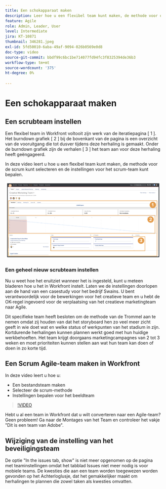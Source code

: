 ```yaml
---
title: Een schokapparaat maken
description: Leer hoe u een flexibel team kunt maken, de methode voor de scrum selecteert en de instellingen voor het scrum-team bepaalt.
feature: Agile
role: Admin, Leader, User
level: Intermediate
jira: KT-10871
thumbnail: 346281.jpeg
exl-id: 5fd50010-6aba-49af-9094-026b0569e0d8
doc-type: video
source-git-commit: bbdf99c6bc1be714077fd94fc3f8325394de36b3
workflow-type: tm+mt
source-wordcount: '375'
ht-degree: 0%

---
```


# Een schokapparaat maken

## Een scrubteam instellen

Een flexibel team in Workfront voltooit zijn werk van de iteratiepagina [ 1 ]. Het burndown grafiek [ 2 ] bij de bovenkant van de pagina is een overzicht van de vooruitgang die tot dusver tijdens deze herhaling is gemaakt. Onder de burndown grafiek zijn de verhalen [ 3 ] het team aan voor deze herhaling heeft geëngageerd.

In deze video leert u hoe u een flexibel team kunt maken, de methode voor de scrum kunt selecteren en de instellingen voor het scrum-team kunt bepalen.

![ pagina van Teams ](assets/scrum-agile-team-page.png)

### Een geheel nieuw scrubteam instellen

Nu u weet hoe het eruitziet wanneer het is ingesteld, kunt u meteen bladeren hoe u het in Workfront instelt. Laten we de instellingen doorlopen aan de hand van een casestudy voor het bedrijf Swains. U bent verantwoordelijk voor de bewerkingen voor het creatieve team en u hebt de OK-regel ingevoerd voor de verplaatsing van het creatieve marketingteam naar Agile.


Dit specifieke team heeft besloten om de methode van de Trommel aan te nemen omdat zij houden van dat het storyboard hen zo veel meer zicht geeft in wie doet wat en welke status of werkpunten van het stadium in zijn. Kortdurende herhalingen kunnen plannen werkt goed met hun huidige werkbehoeften. Het team krijgt doorgaans marketingcampagnes van 2 tot 3 weken en moet prioriteiten kunnen stellen aan wat hun team kan doen of doen in zo korte tijd.

## Een Scrum Agile-team maken in Workfront

In deze video leert u hoe u:

- Een bestandsteam maken
- Selecteer de scrum-methode
- Instellingen bepalen voor het beeldteam

>[!VIDEO](https://video.tv.adobe.com/v/346281/?quality=12&learn=on&enablevpops=1)

Hebt u al een team in Workfront dat u wilt converteren naar een Agile-team? Geen probleem! Ga naar de Montages van het Team en controleer het vakje &quot;Dit is een team van Adobe&quot;.



## Wijziging van de instelling van het beveiligingsteam

De optie &quot;In the issues tab, show&quot; is niet meer opgenomen op de pagina met teaminstellingen omdat het tabblad Issues niet meer nodig is voor mobiele teams. De kwesties die aan een team worden toegewezen worden gevonden op het Achterloglusje, dat het gemakkelijker maakt om herhalingen te plannen die zowel taken als kwesties omvatten.
